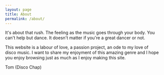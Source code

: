 ```yaml
---
layout: page
title: About
permalink: /about/
---
```


It's about that rush. The feeling as the music goes through your body. You can't help but dance. It doesn't matter if you're a great dancer or not.

This website is a labour of love, a passion project, an ode to my love of disco music. I want to share my enjoyment of this amazing genre and I hope you enjoy browsing just as much as I enjoy making this site.

Tom (Disco Chap)
